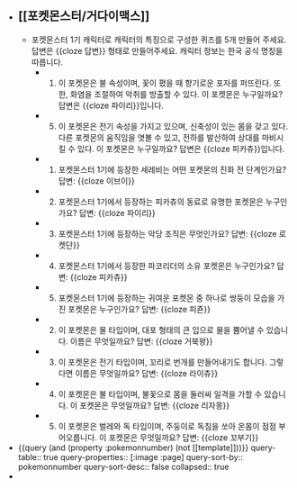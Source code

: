- [[포켓몬스터/거다이맥스]]
	-
	- 포켓몬스터 1기 캐릭터로 캐릭터의 특징으로 구성한 퀴즈를 5개 만들어 주세요. 답변은 {{cloze 답변}} 형태로 만들어주세요. 캐릭터 정보는 한국 공식 명칭을 따릅니다.
		- 1. 이 포켓몬은 불 속성이며, 꽃이 폈을 때 향기로운 포자를 퍼뜨린다. 또한, 화염을 조절하여 악취를 방출할 수 있다. 이 포켓몬은 누구일까요? 답변은 {{cloze 파이리}}입니다.
		- 5. 이 포켓몬은 전기 속성을 가지고 있으며, 신축성이 있는 몸을 갖고 있다. 다른 포켓몬의 움직임을 엿볼 수 있고, 전하를 발산하여 상대를 마비시킬 수 있다. 이 포켓몬은 누구일까요? 답변은 {{cloze 피카츄}}입니다.
		- 1. 포켓몬스터 1기에 등장한 세레비는 어떤 포켓몬의 진화 전 단계인가요? 
		     답변: {{cloze 이브이}}
		- 2. 포켓몬스터 1기에서 등장하는 피카츄의 동료로 유명한 포켓몬은 누구인가요?
		     답변: {{cloze 파이리}}
		- 3. 포켓몬스터 1기에 등장하는 악당 조직은 무엇인가요?
		     답변: {{cloze 로켓단}}
		- 4. 포켓몬스터 1기에서 등장한 파코리더의 소유 포켓몬은 누구인가요?
		     답변: {{cloze 피카츄}}
		- 5. 포켓몬스터 1기에 등장하는 귀여운 포켓몬 중 하나로 쌍둥이 모습을 가진 포켓몬은 누구인가요?
		     답변: {{cloze 피죤}}
		- 2. 이 포켓몬은 물 타입이며, 대포 형태의 큰 입으로 물을 뿜어낼 수 있습니다. 이름은 무엇일까요?
		  답변: {{cloze 거북왕}}
		- 3. 이 포켓몬은 전기 타입이며, 꼬리로 번개를 만들어내기도 합니다. 그렇다면 이름은 무엇일까요?
		  답변: {{cloze 라이츄}}
		- 4. 이 포켓몬은 불 타입이며, 불꽃으로 몸을 둘러싸 일격을 가할 수 있습니다. 이 포켓몬은 무엇일까요?
		  답변: {{cloze 리자몽}}
		- 5. 이 포켓몬은 벌레와 독 타입이며, 주둥이로 독침을 쏘아 온몸이 점점 부어오릅니다. 이 포켓몬은 무엇일까요?
		  답변: {{cloze 꼬부기}}
- {{query (and (property :pokemonnumber) (not [[template]]))}}
  query-table:: true
  query-properties:: [:image :page]
  query-sort-by:: pokemonnumber
  query-sort-desc:: false
  collapsed:: true
-